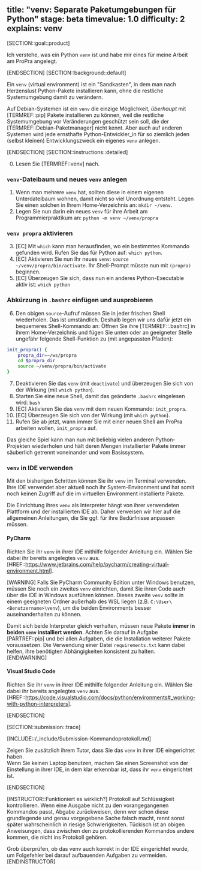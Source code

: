 title: "venv: Separate Paketumgebungen für Python"
stage: beta
timevalue: 1.0
difficulty: 2
explains: venv
---
[SECTION::goal::product]

Ich verstehe, was ein Python `venv` ist und habe mir eines für meine Arbeit am ProPra angelegt.

[ENDSECTION]
[SECTION::background::default]

Ein `venv` (virtual environment) ist ein "Sandkasten", 
in dem man nach Herzenslust Python-Pakete installieren kann,
ohne die restliche Systemumgebung damit zu verändern.

Auf Debian-Systemen ist ein `venv` die einzige Möglichkeit, 
_überhaupt_ mit [TERMREF::pip] Pakete installieren zu können,
weil die restliche Systemumgebung vor Veränderungen geschützt sein soll, die der 
[TERMREF::Debian-Paketmanager] nicht kennt. 
Aber auch auf anderen Systemen wird jede ernsthafte Python-Entwickler_in
für so ziemlich jeden (selbst kleinen) Entwicklungszweck ein eigenes `venv` anlegen.

[ENDSECTION]
[SECTION::instructions::detailed]

0. Lesen Sie [TERMREF::venv] nach.


### `venv`-Dateibaum und neues `venv` anlegen

1. Wenn man mehrere `venv` hat, sollten diese in einem eigenen Unterdateibaum wohnen,
   damit nicht so viel Unordnung entsteht.
   Legen Sie einen solchen in Ihrem Home-Verzeichnis an: `mkdir ~/venv`.
2. Legen Sie nun darin ein neues `venv` für ihre Arbeit am Programmierpraktikum an:
   `python -m venv ~/venv/propra`


### `venv propra` aktivieren

3. [EC] Mit `which` kann man herausfinden, wo ein bestimmtes Kommando gefunden wird.
   Rufen Sie das für Python auf: `which python`.
4. [EC] Aktivieren Sie nun Ihr neues `venv`:
   `source ~/venv/propra/bin/activate`.
   Ihr Shell-Prompt müsste nun mit `(propra)` beginnen.
5. [EC] Überzeugen Sie sich, dass nun ein anderes Python-Executable aktiv ist:
   `which python`


### Abkürzung in `.bashrc` einfügen und ausprobieren

6. Den obigen `source`-Aufruf müssen Sie in jeder frischen Shell wiederholen.
   Das ist umständlich. Deshalb legen wir uns dafür jetzt ein bequemeres Shell-Kommando an:
   Öffnen Sie ihre [TERMREF::.bashrc] in ihrem Home-Verzeichnis und fügen Sie unten oder an
   geeigneter Stelle ungefähr folgende Shell-Funktion zu (mit angepassten Pfaden):

```bash
init_propra() {
    propra_dir=~/ws/propra
    cd $propra_dir
    source ~/venv/propra/bin/activate
}
```

7. Deaktivieren Sie das `venv` (mit `deactivate`)
   und überzeugen Sie sich von der Wirkung (mit `which python`).
8. Starten Sie eine neue Shell, damit das geänderte `.bashrc` eingelesen wird: `bash`
9. [EC] Aktivieren Sie das `venv` mit dem neuen Kommando: `init_propra`.
10. [EC] Überzeugen Sie sich von der Wirkung (mit `which python`).
11. Rufen Sie ab jetzt, wann immer Sie mit einer neuen Shell am ProPra arbeiten wollen,
    `init_propra` auf.

Das gleiche Spiel kann man nun mit beliebig vielen anderen Python-Projekten wiederholen
und hält deren Mengen installierter Pakete immer säuberlich getrennt voneinander
und vom Basissystem.

### `venv` in IDE verwenden

Mit den bisherigen Schritten können Sie ihr `venv` im Terminal verwenden. Ihre IDE verwendet aber aktuell noch ihr
System-Environment und hat somit noch keinen Zugriff auf die im virtuellen Environment installierte Pakete.

Die Einrichtung ihres `venv` als Interpreter hängt von ihrer verwendeten Plattform und der installierten IDE ab.
Daher verweisen wir hier auf die allgemeinen Anleitungen, die Sie ggf. für ihre Bedürfnisse anpassen müssen.

#### PyCharm

Richten Sie ihr `venv` in ihrer IDE mithilfe folgender Anleitung ein. Wählen Sie dabei ihr bereits angelegtes `venv`
aus.  
[HREF::https://www.jetbrains.com/help/pycharm/creating-virtual-environment.html].

[WARNING]
Falls Sie PyCharm Community Edition unter Windows benutzen, müssen Sie noch ein zweites `venv` einrichten, damit Sie
ihren Code auch über die IDE in Windows ausführen können. Dieses zweite `venv` sollte in einem geeigneten Ordner
außerhalb des WSL liegen (z.B. `C:\User\<Benutzername>\venv`), um die beiden Environments besser auseinanderhalten zu
können.

Damit sich beide Interpreter gleich verhalten, müssen neue Pakete **immer in beiden `venv` installiert werden**.
Achten Sie darauf in Aufgabe [PARTREF::pip] und bei allen Aufgaben, die die Installation weiterer Pakete voraussetzen.
Die Verwendung einer Datei `requirements.txt` kann dabei helfen, ihre benötigten Abhängigkeiten
konsistent zu halten.
[ENDWARNING]

#### Visual Studio Code

Richten Sie ihr `venv` in ihrer IDE mithilfe folgender Anleitung ein. Wählen Sie dabei ihr bereits angelegtes `venv`
aus.  
[HREF::https://code.visualstudio.com/docs/python/environments#_working-with-python-interpreters].

[ENDSECTION]

[SECTION::submission::trace]

[INCLUDE::/_include/Submission-Kommandoprotokoll.md]

Zeigen Sie zusätzlich ihrem Tutor, dass Sie das `venv` in ihrer IDE eingerichtet haben.  
Wenn Sie keinen Laptop benutzen, machen Sie einen Screenshot von der Einstellung in ihrer IDE, in dem klar erkennbar
ist, dass ihr `venv` eingerichtet ist.

[ENDSECTION]

[INSTRUCTOR::Funktioniert es wirklich?]
Protokoll auf Schlüssigkeit kontrollieren.
Wenn eine Ausgabe nicht zu den vorangegangenen Kommandos passt, Abgabe zurückweisen,
denn wer schon diese grundlegende und genau vorgegebene Sache falsch macht, 
rennt sonst später wahrscheinlich in riesige Schwierigkeiten.
Tückisch ist an obigen Anweisungen, dass zwischen den zu protokollierenden Kommandos
andere kommen, die nicht ins Protokoll gehören.

Grob überprüfen, ob das venv auch korrekt in der IDE eingerichtet wurde, um Folgefehler bei darauf aufbauenden
Aufgaben zu vermeiden.
[ENDINSTRUCTOR]
